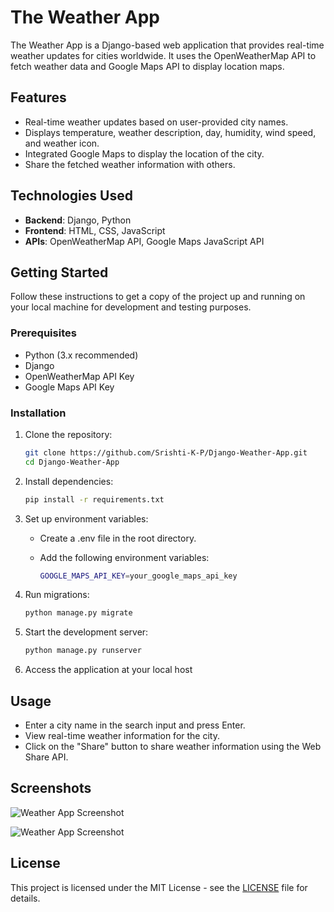 # The Weather App

The Weather App is a Django-based web application that provides real-time weather updates for cities worldwide. It uses the OpenWeatherMap API to fetch weather data and Google Maps API to display location maps.

## Features

- Real-time weather updates based on user-provided city names.
- Displays temperature, weather description, day, humidity, wind speed, and weather icon.
- Integrated Google Maps to display the location of the city.
- Share the fetched weather information with others.

## Technologies Used

- **Backend**: Django, Python
- **Frontend**: HTML, CSS, JavaScript
- **APIs**: OpenWeatherMap API, Google Maps JavaScript API

## Getting Started

Follow these instructions to get a copy of the project up and running on your local machine for development and testing purposes.

### Prerequisites

- Python (3.x recommended)
- Django
- OpenWeatherMap API Key
- Google Maps API Key

### Installation

1. Clone the repository:

   ```bash
   git clone https://github.com/Srishti-K-P/Django-Weather-App.git
   cd Django-Weather-App
   
2. Install dependencies:

   ```bash
   pip install -r requirements.txt
   
3. Set up environment variables:
   - Create a .env file in the root directory.
   - Add the following environment variables:

     ```bash
     GOOGLE_MAPS_API_KEY=your_google_maps_api_key
     
4. Run migrations:

   ```bash
   python manage.py migrate

5. Start the development server:

   ```bash
   python manage.py runserver

6. Access the application at your local host

## Usage

- Enter a city name in the search input and press Enter.
- View real-time weather information for the city.
- Click on the "Share" button to share weather information using the Web Share API.

## Screenshots

![Weather App Screenshot](https://github.com/Srishti-K-P/Django-Weather-App/blob/main/screenshots/SS1.png)

![Weather App Screenshot](https://github.com/Srishti-K-P/Django-Weather-App/blob/main/screenshots/SS2.png)


## License

This project is licensed under the MIT License - see the [LICENSE](LICENSE) file for details.

